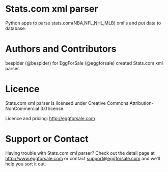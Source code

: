 Stats.com xml parser
================

Python apps to parse stats.com(NBA,NFL,NHL,MLB) xml's and put data to database.

Authors and Contributors
=================

bespider (@bespider) for EggForSale (@eggforsale) created Stats.com xml parser.

Licence
=================

Stats.com xml parser is licensed under Creative Commons Attribution-NonCommercial 3.0 license.

Licence and pricing: http://eggforsale.com

Support or Contact
=================

Having trouble with Stats.com xml parser? Check out the detail page at http://www.eggforsale.com or contact support@eggforsale.com and we’ll help you sort it out.

